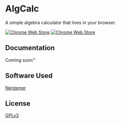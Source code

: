 
# AlgCalc

A simple algebra calculator that lives in your browser.

[![Chrome Web Store](https://img.shields.io/chrome-web-store/v/lnbmflejimfoigldelhhmkglhedonboi?label=chrome%20download)](https://chrome.google.com/webstore/detail/algcalc/lnbmflejimfoigldelhhmkglhedonboi)
[![Chrome Web Store](https://img.shields.io/chrome-web-store/rating/lnbmflejimfoigldelhhmkglhedonboi)](https://chrome.google.com/webstore/detail/algcalc/lnbmflejimfoigldelhhmkglhedonboi)

## Documentation
Coming soon™

## Software Used

[Nerdamer](https://nerdamer.com)
  
## License

[GPLv3](https://choosealicense.com/licenses/gpl-3.0/)
